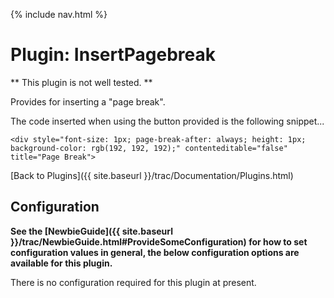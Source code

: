{% include nav.html %}

# Plugin: InsertPagebreak

** This plugin is not well tested. **

Provides for inserting a "page break".

The code inserted when using the button provided is the following snippet...


```
<div style="font-size: 1px; page-break-after: always; height: 1px; background-color: rgb(192, 192, 192);" contenteditable="false" title="Page Break">
```



[Back to Plugins]({{ site.baseurl }}/trac/Documentation/Plugins.html)

## Configuration

**See the [NewbieGuide]({{ site.baseurl }}/trac/NewbieGuide.html#ProvideSomeConfiguration) for how to set configuration values in general, the below configuration options are available for this plugin.**

There is no configuration required for this plugin at present.
